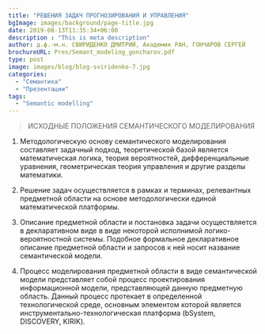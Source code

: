```yaml
---
title: "РЕШЕНИЯ ЗАДАЧ ПРОГНОЗИРОВАНИЯ И УПРАВЛЕНИЯ"
bgImage: images/background/page-title.jpg
date: 2019-08-13T11:35:34+06:00
description : "This is meta description"
author: д.ф.-м.н. СВИРИДЕНКО ДМИТРИЙ, Академик РАН, ГОНЧАРОВ СЕРГЕЙ 
brochureURL: Pres/Semant_modeling_goncharov.pdf
type: post
image: images/blog/blog-sviridenko-7.jpg
categories:
  - "Семантика"
  - "Презентации"
tags:
  - "Semantic modelling"
---
```


>ИСХОДНЫЕ ПОЛОЖЕНИЯ СЕМАНТИЧЕСКОГО МОДЕЛИРОВАНИЯ

1. Методологическую основу семантического моделирования составляет задачный подход, теоретической базой является математическая логика, теория вероятностей, дифференциальные уравнения, геометрическая теория управления и другие разделы математики. 

2. Решение задач осуществляется в рамках и терминах, релевантных предметной области на основе методологически единой математической платформы. 

3. Описание предметной области и постановка задачи осуществляется в декларативном виде в виде некоторой исполнимой логико-вероятностной системы. Подобное формальное декларативное описание предметной области и запросов к ней носит название семантической модели. 

4. Процесс моделирования предметной области в виде семантической модели представляет собой процесс проектирования информационной модели, представляющей данную предметную область. Данный процесс протекает в определенной технологической среде, основным элементом которой является инструментально-технологическая платформа (bSystem, DISCOVERY, KIRIK). 